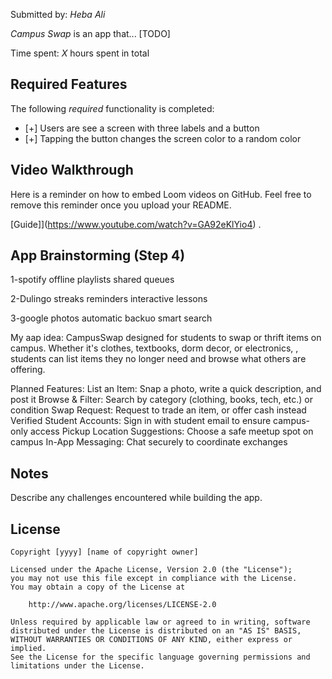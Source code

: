 Submitted by: *Heba Ali*

*Campus Swap* is an app that... [TODO] 

Time spent: *X* hours spent in total

## Required Features

The following *required* functionality is completed:

- [+] Users are see a screen with three labels and a button
- [+] Tapping the button changes the screen color to a random color
 
## Video Walkthrough

Here is a reminder on how to embed Loom videos on GitHub. Feel free to remove this reminder once you upload your README. 

[Guide]](https://www.youtube.com/watch?v=GA92eKlYio4) .

## App Brainstorming (Step 4)
1-spotify
    offline playlists
    shared queues
    
2-Dulingo
    streaks reminders
    interactive lessons
    
3-google photos
    automatic backuo
    smart search
    
    
My aap idea:
CampusSwap designed for students to swap or thrift items on campus. Whether it's clothes, textbooks, dorm decor, or electronics, , students can list items they no longer need and browse what others are offering.

Planned Features:
    List an Item: Snap a photo, write a quick description, and post it
    Browse & Filter: Search by category (clothing, books, tech, etc.) or condition
    Swap Request: Request to trade an item, or offer cash instead
    Verified Student Accounts: Sign in with student email to ensure campus-only access
    Pickup Location Suggestions: Choose a safe meetup spot on campus
    In-App Messaging: Chat securely to coordinate exchanges
    

## Notes

Describe any challenges encountered while building the app.

## License

    Copyright [yyyy] [name of copyright owner]

    Licensed under the Apache License, Version 2.0 (the "License");
    you may not use this file except in compliance with the License.
    You may obtain a copy of the License at

        http://www.apache.org/licenses/LICENSE-2.0

    Unless required by applicable law or agreed to in writing, software
    distributed under the License is distributed on an "AS IS" BASIS,
    WITHOUT WARRANTIES OR CONDITIONS OF ANY KIND, either express or implied.
    See the License for the specific language governing permissions and
    limitations under the License.
